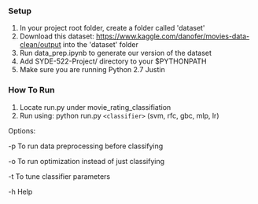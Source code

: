 ### Setup

1)  In your project root folder, create a folder called 'dataset'
2)  Download this dataset: https://www.kaggle.com/danofer/movies-data-clean/output into the 'dataset' folder
3)  Run data_prep.ipynb to generate our version of the dataset
4) Add SYDE-522-Project/ directory to your $PYTHONPATH
5) Make sure you are running Python 2.7
Justin


### How To Run

1) Locate run.py under movie_rating_classifiation
2) Run using: python run.py `<classifier>` (svm, rfc, gbc, mlp, lr)

Options:

-p
To run data preprocessing before classifying

-o
To run optimization instead of just classifying

-t
To tune classifier parameters

-h
Help
